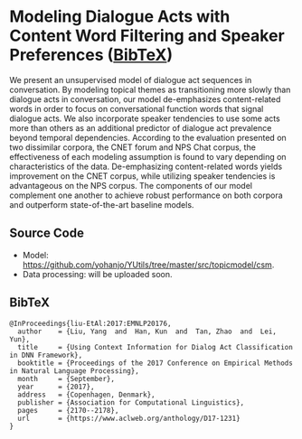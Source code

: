 # Modeling Dialogue Acts with Content Word Filtering and Speaker Preferences ([BibTeX](http://www.aclweb.org/anthology/D/D17/D17-1231.bib))

We present an unsupervised model of dialogue act sequences in conversation. By modeling topical themes as transitioning more slowly than dialogue acts in conversation, our model de-emphasizes content-related words in order to focus on conversational function words that signal dialogue acts. We also incorporate speaker tendencies to use some acts more than others as an additional predictor of dialogue act prevalence beyond temporal dependencies. According to the evaluation presented on two dissimilar corpora, the CNET forum and NPS Chat corpus, the effectiveness of each modeling assumption is found to vary depending on characteristics of the data. De-emphasizing content-related words yields improvement on the CNET corpus, while utilizing speaker tendencies is advantageous on the NPS corpus. The components of our model complement one another to achieve robust performance on both corpora and outperform state-of-the-art baseline models. 


## Source Code

 * Model: <https://github.com/yohanjo/YUtils/tree/master/src/topicmodel/csm>.
 * Data processing: will be uploaded soon.


## BibTeX
```
@InProceedings{liu-EtAl:2017:EMNLP20176,
  author    = {Liu, Yang  and  Han, Kun  and  Tan, Zhao  and  Lei, Yun},
  title     = {Using Context Information for Dialog Act Classification in DNN Framework},
  booktitle = {Proceedings of the 2017 Conference on Empirical Methods in Natural Language Processing},
  month     = {September},
  year      = {2017},
  address   = {Copenhagen, Denmark},
  publisher = {Association for Computational Linguistics},
  pages     = {2170--2178},
  url       = {https://www.aclweb.org/anthology/D17-1231}
}
```
